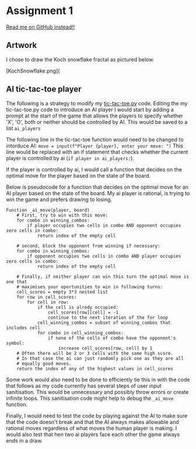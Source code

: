 # Assignment 1

[Read me on GitHub instead!!](https://github.com)

## Artwork

I chose to draw the Koch snowflake fractal as pictured below.

[KochSnowflake.png](


## AI tic-tac-toe player
The following is a strategy to modify my [tic-tac-toe.py](https://github.com/bill-mca/CYBN8001-Build-Skills/blob/main/task-1/tic-tac-toe.py) code.
Editing the my tic-tac-toe.py code to introduce an AI player I would start by adding a prompt at the start of the game that allows the players to specify whether 'X', 'O', both or neither should be controlled by AI. This would be saved to a list `ai_players`

The following line in the tic-tac-toe function would need to be changed to intorduce AI:
`move = input(f"Player {player}, enter your move: ")` 
This line would be replaced with an if statement that checks whether the current player is controlled by ai (`if player in ai_players:`).

If the player is controlled by ai, I would call a function that decides on the optimal move for the player based on the state of the board. 

Below is pseudocode for a function that decides on the optimal move for an AI player based on the state of the board. My ai player is rational, is trying to win the game and prefers drawing to losing.

```
Function _ai_move(player, board)
    # First, try to win with this move:
    for combo in winning_combos:
        if player occupies two cells in combo AND opponent occupies zero cells in combo:
            return index of the empty cell

    # second, block the opponent from winning if necessary:
    for combo in winning_combos:
        if opponent occupies two cells in combo AND player occupies zero cells in combo:
            return index of the empty cell

    # Finally, if neither player can win this turn the optimal move is one that
    # maximises your oportunities to win in following turns:
    cell_scores = empty 3*3 nested list
    for row in cell_scores:
        for cell in row:
            if the cell is alredy occupied:
                cell_scores[row][cell] = -1
                continue to the next iteration of the for loop 
            cell_winning_combos = subset of winning_combos that includes cell
            for combo in cell_winning_combos:
                if none of the cells of combo have the opponent's symbol:
                    increase cell_scores[row, cell] by 1
    # Often there will be 2 or 3 cells with the same high score.
    # In that case the ai can just randomly pick one as they are all
    # equally good moves.
    return the index of any of the highest values in cell_scores
```

Some work would also need to be done to efficiently tie this in with the code that follows as my code currently has several steps of user input sanitisation. This would be unnecessary and possibly throw errors or create infinite loops. This sanitisation code might help to debug the `_ai_move` function.

Finally, I would need to test the code by playing against the AI to make sure that the code doesn't break and that the AI always makes allowable and rational moves regardless of what moves the human player is making. I would also test that hen two ai players face each other the game always ends in a draw.


